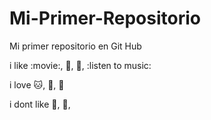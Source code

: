 # Mi-Primer-Repositorio

Mi primer repositorio en Git Hub 

i like :movie:, :pizza:, :book:, :listen to music:

i love :cat:, :cake:, :apple:

i dont like :onion:, :dancer:, 
